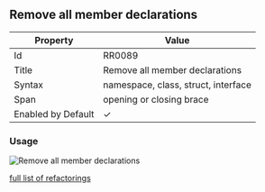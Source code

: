 ## Remove all member declarations

| Property | Value |
| -------- | ----- |
| Id | RR0089 |
| Title | Remove all member declarations |
| Syntax | namespace, class, struct, interface |
| Span | opening or closing brace |
| Enabled by Default | &#x2713; |

### Usage

![Remove all member declarations](../../images/refactorings/RemoveAllMemberDeclarations.png)

[full list of refactorings](Refactorings.md)